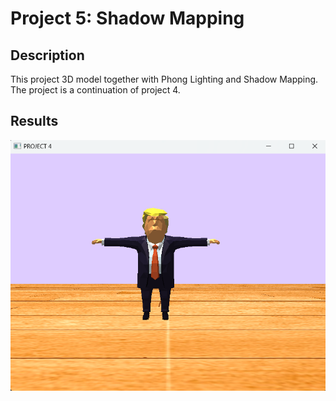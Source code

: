 # Project 5: Shadow Mapping
## Description
This project 3D model together with Phong Lighting and Shadow Mapping. The project is a continuation of project 4.

## Results
![](../../Resources/Images/proj4.png?raw=true)
